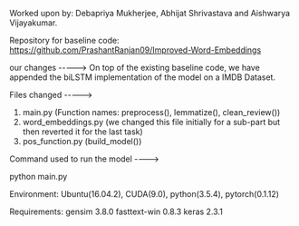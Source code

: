 Worked upon by: Debapriya Mukherjee, Abhijat Shrivastava and Aishwarya Vijayakumar.

Repository for baseline code: https://github.com/PrashantRanjan09/Improved-Word-Embeddings

our changes ----->
On top of the existing baseline code, we have appended the biLSTM implementation of the model on a IMDB Dataset.

Files changed ----->
1. main.py (Function names: preprocess(), lemmatize(), clean_review())
2. word_embeddings.py (we changed this file initially for a sub-part but then reverted it for the last task)
3. pos_function.py (build_model())


Command used to run the model ---->

python main.py


Environment: Ubuntu(16.04.2), CUDA(9.0), python(3.5.4), pytorch(0.1.12)


Requirements:
gensim 3.8.0
fasttext-win 0.8.3
keras 2.3.1
